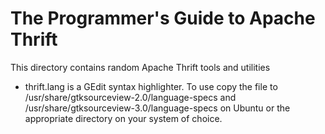 The Programmer's Guide to Apache Thrift
=======================================

This directory contains random Apache Thrift tools and utilities

* thrift.lang is a GEdit syntax highlighter.
To use copy the file to /usr/share/gtksourceview-2.0/language-specs 
and /usr/share/gtksourceview-3.0/language-specs on Ubuntu or the
appropriate directory on your system of choice.
